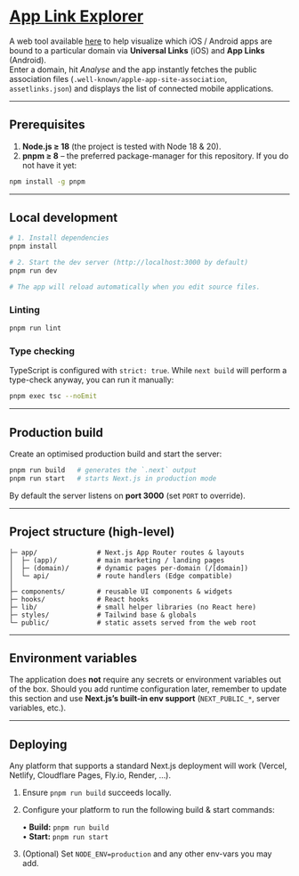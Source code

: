 # [App Link Explorer](https://applinkexplorer.vercel.app/)

A web tool available [here](https://applinkexplorer.vercel.app/) to help visualize which iOS / Android apps are bound to a particular domain via **Universal Links** (iOS) and **App Links** (Android).  
Enter a domain, hit _Analyse_ and the app instantly fetches the public association files (`.well-known/apple-app-site-association`, `assetlinks.json`) and displays the list of connected mobile applications.

---

## Prerequisites

1. **Node.js ≥ 18** (the project is tested with Node 18 & 20).
2. **pnpm ≥ 8** – the preferred package-manager for this repository. If you do not have it yet:

```bash
npm install -g pnpm
```

---

## Local development

```bash
# 1. Install dependencies
pnpm install

# 2. Start the dev server (http://localhost:3000 by default)
pnpm run dev

# The app will reload automatically when you edit source files.
```

### Linting

```bash
pnpm run lint
```

### Type checking

TypeScript is configured with `strict: true`. While `next build` will perform a type-check anyway, you can run it manually:

```bash
pnpm exec tsc --noEmit
```

---

## Production build

Create an optimised production build and start the server:

```bash
pnpm run build   # generates the `.next` output
pnpm run start   # starts Next.js in production mode
```

By default the server listens on **port 3000** (set `PORT` to override).

---

## Project structure (high-level)

```
├─ app/               # Next.js App Router routes & layouts
│  ├─ (app)/          # main marketing / landing pages
│  ├─ (domain)/       # dynamic pages per-domain (/[domain])
│  └─ api/            # route handlers (Edge compatible)
│
├─ components/        # reusable UI components & widgets
├─ hooks/             # React hooks
├─ lib/               # small helper libraries (no React here)
├─ styles/            # Tailwind base & globals
└─ public/            # static assets served from the web root
```

---

## Environment variables

The application does **not** require any secrets or environment variables out of the box. Should you add runtime configuration later, remember to update this section and use **Next.js’s built-in env support** (`NEXT_PUBLIC_*`, server variables, etc.).

---

## Deploying

Any platform that supports a standard Next.js deployment will work (Vercel, Netlify, Cloudflare Pages, Fly.io, Render, …).

1. Ensure `pnpm run build` succeeds locally.
2. Configure your platform to run the following build & start commands:

   • **Build:** `pnpm run build`  
   • **Start:** `pnpm run start`

3. (Optional) Set `NODE_ENV=production` and any other env-vars you may add.
